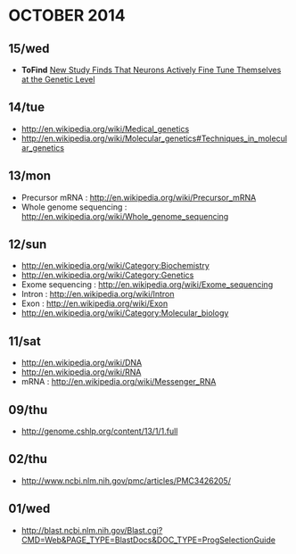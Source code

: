 # OCTOBER 2014

## 15/wed
- __ToFind__ [New Study Finds That Neurons Actively Fine Tune Themselves at the Genetic Level](http://neurosciencenews.com/mrna-ion-channels-cluster-neurons-1434/)

## 14/tue
- http://en.wikipedia.org/wiki/Medical_genetics
- http://en.wikipedia.org/wiki/Molecular_genetics#Techniques_in_molecular_genetics
   
## 13/mon
- Precursor mRNA : http://en.wikipedia.org/wiki/Precursor_mRNA
- Whole genome sequencing : http://en.wikipedia.org/wiki/Whole_genome_sequencing

## 12/sun
- http://en.wikipedia.org/wiki/Category:Biochemistry 
- http://en.wikipedia.org/wiki/Category:Genetics
- Exome sequencing : http://en.wikipedia.org/wiki/Exome_sequencing
- Intron : http://en.wikipedia.org/wiki/Intron
- Exon : http://en.wikipedia.org/wiki/Exon
- http://en.wikipedia.org/wiki/Category:Molecular_biology

## 11/sat
- http://en.wikipedia.org/wiki/DNA
- http://en.wikipedia.org/wiki/RNA
- mRNA : http://en.wikipedia.org/wiki/Messenger_RNA

## 09/thu
- http://genome.cshlp.org/content/13/1/1.full

## 02/thu
- http://www.ncbi.nlm.nih.gov/pmc/articles/PMC3426205/

## 01/wed
- http://blast.ncbi.nlm.nih.gov/Blast.cgi?CMD=Web&PAGE_TYPE=BlastDocs&DOC_TYPE=ProgSelectionGuide


